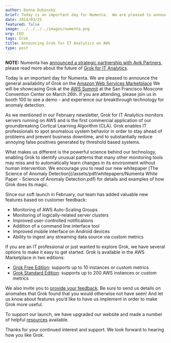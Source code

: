 ```yaml
---
author: Donna Dubinsky
brief: Today is an important day for Numenta.  We are pleased to announce the general availability of Grok on the Amazon Web Services Marketplace. We will be showcasing Grok at the
date: 2014/03/25
featured: false
image: ../../../../images/numenta.png
org: CEO
tags: Grok
title: Announcing Grok for IT Analytics on AWS
type: post
---
```


**NOTE:** Numenta has [announced a strategic partnership with Avik Partners](/press/numenta-announces-licensing-of-grok-for-it-to-avik-partners.html),
please read more about the future of
[Grok for IT Analytics](http://grokstream.com).

Today is an important day for Numenta.  We are pleased to announce the general
availability of Grok on the
[Amazon Web Services Marketplace](https://aws.amazon.com/marketplace/search/results/ref=gtw_navgno_search_box?page=1&searchTerms=grok)
We will be showcasing Grok at the
[AWS Summit](https://aws.amazon.com/aws-summit-2014/san-francisco/)
at the San Francisco Moscone Convention Center on March 26th.  If you are
attending, please join us in booth 100 to see a demo - and experience our
breakthrough technology for anomaly detection.

As we mentioned in our February newsletter, Grok for IT Analytics monitors
servers running on AWS and is the first commercial application of our
groundbreaking Cortical Learning Algorithm (CLA). Grok enables
IT professionals to spot anomalous system behavior in order to stay ahead of
problems and prevent business downtime, and to substantially reduce annoying
false positives generated by threshold based systems.

What makes us different is the powerful science behind our technology, enabling
Grok to identify unusual patterns that many other monitoring tools may miss and
to automatically learn changes in its environment without human intervention.
We encourage you to read our new whitepaper
[The Science of Anomaly Detection](/assets/pdf/whitepapers/Numenta White Paper - Science of Anomaly Detection.pdf)
for details and examples of how Grok does its magic.

Since our soft launch in February, our team has added valuable new features
based on customer feedback:

* Monitoring of AWS Auto-Scaling Groups
* Monitoring of logically-related server clusters
* Improved user-controlled notifications
* Addition of a command line interface tool
* Improved mobile interface on Android devices
* Ability to ingest any streaming data source via custom metrics

If you are an IT professional or just wanted to explore Grok, we have several
options to make it easy to get started.  Grok is available in the AWS
Marketplace in two editions:

* [Grok Free Edition](https://aws.amazon.com/marketplace/pp/B00I18SNQ6/ref=srh_res_product_title?ie=UTF8&sr=0-3&qid=1395708910993):
supports up to 10 instances or custom metrics
* [Grok Standard Edition](https://aws.amazon.com/marketplace/pp/B00HJAA5MM/ref=srh_res_product_title?ie=UTF8&sr=0-2&qid=1395708888644):
supports up to 200 AWS instances or custom metrics

We also invite you to [provide your feedback](/contact/). Be
sure to send us details on anomalies that Grok found that you would otherwise
not have seen!  And let us know about features you’d like to have us implement
in order to make Grok more useful.

To support our launch, we have upgraded our website and made a number of helpful
[resources](/grok/#resources) available.

Thanks for your continued interest and support.  We look forward to hearing how
you like Grok.
